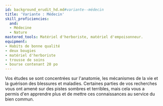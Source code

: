 ```yaml
---
id: background_erudit_hd.md#variante--médecin
title: 'Variante : Médecin'
skill_proficiencies:
  and:
  - Médecine
  - Nature
mastered_tools: Matériel d'herboriste, matériel d'empoisonneur.
equipment:
- Habits de bonne qualité
- deux bougies
- matériel d'herboriste
- trousse de soins
- bourse contenant 20 po
---
```


Vos études se sont concentrées sur l'anatomie, les mécanismes de la vie et la guérison des blessures et maladies. Certaines parties de vos recherches vous ont amené sur des pistes sombres et terribles, mais cela vous a permis d'en apprendre plus et de mettre ces connaissances au service du bien commun.


